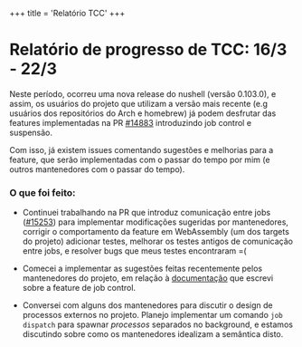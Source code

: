 +++
title = 'Relatório TCC'
+++

# Relatório de progresso de TCC: 16/3 - 22/3

Neste período, ocorreu uma nova release do nushell (versão 0.103.0), e assim, os usuários
do projeto que utilizam a versão mais recente (e.g usuários dos repositórios do Arch e homebrew) já podem desfrutar
das features implementadas na PR [#14883](https://github.com/nushell/nushell/pull/14883) introduzindo job control e suspensão.

Com isso, já existem issues comentando sugestões e melhorias para a feature, que serão implementadas com o passar do tempo por mim
(e outros mantenedores com o passar do tempo).

### O que foi feito:

- Continuei trabalhando na PR que introduz comunicação entre jobs ([#15253](https://github.com/nushell/nushell/pull/15253))
  para implementar modificações sugeridas por mantenedores, corrigir o comportamento da feature em WebAssembly (um dos targets do projeto)
  adicionar testes, melhorar os testes antigos de comunicação entre jobs, e resolver bugs que meus testes encontraram =(

- Comecei a implementar as sugestões feitas recentemente pelos mantenedores do projeto, em relação à [documentação](https://github.com/nushell/nushell.github.io/pull/1826) que escrevi
  sobre a feature de job control.

- Conversei com alguns dos mantenedores para discutir o design de processos externos no projeto.
  Planejo implementar um comando `job dispatch` para spawnar _processos_ separados no background, e estamos discutindo sobre como
  os mantenedores idealizam a semântica disto.

